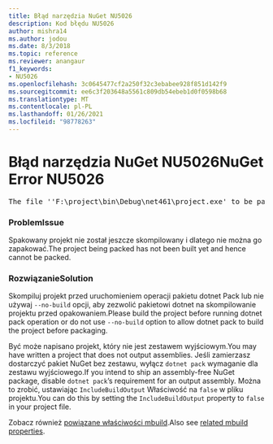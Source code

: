 ```yaml
---
title: Błąd narzędzia NuGet NU5026
description: Kod błędu NU5026
author: mishra14
ms.author: jodou
ms.date: 8/3/2018
ms.topic: reference
ms.reviewer: anangaur
f1_keywords:
- NU5026
ms.openlocfilehash: 3c0645477cf2a250f32c3ebabee928f851d142f9
ms.sourcegitcommit: ee6c3f203648a5561c809db54ebeb1d0f0598b68
ms.translationtype: MT
ms.contentlocale: pl-PL
ms.lasthandoff: 01/26/2021
ms.locfileid: "98778263"
---
```

# <a name="nuget-error-nu5026"></a><span data-ttu-id="2c13b-103">Błąd narzędzia NuGet NU5026</span><span class="sxs-lookup"><span data-stu-id="2c13b-103">NuGet Error NU5026</span></span>
<pre>The file ''F:\project\bin\Debug\net461\project.exe' to be packed was not found on disk.</pre>

### <a name="issue"></a><span data-ttu-id="2c13b-104">Problem</span><span class="sxs-lookup"><span data-stu-id="2c13b-104">Issue</span></span>

<span data-ttu-id="2c13b-105">Spakowany projekt nie został jeszcze skompilowany i dlatego nie można go zapakować.</span><span class="sxs-lookup"><span data-stu-id="2c13b-105">The project being packed has not been built yet and hence cannot be packed.</span></span>


### <a name="solution"></a><span data-ttu-id="2c13b-106">Rozwiązanie</span><span class="sxs-lookup"><span data-stu-id="2c13b-106">Solution</span></span>

<span data-ttu-id="2c13b-107">Skompiluj projekt przed uruchomieniem operacji pakietu dotnet Pack lub nie używaj `--no-build` opcji, aby zezwolić pakietowi dotnet na skompilowanie projektu przed opakowaniem.</span><span class="sxs-lookup"><span data-stu-id="2c13b-107">Please build the project before running dotnet pack operation or do not use `--no-build` option to allow dotnet pack to build the project before packaging.</span></span>

<span data-ttu-id="2c13b-108">Być może napisano projekt, który nie jest zestawem wyjściowym.</span><span class="sxs-lookup"><span data-stu-id="2c13b-108">You may have written a project that does not output assemblies.</span></span> <span data-ttu-id="2c13b-109">Jeśli zamierzasz dostarczyć pakiet NuGet bez zestawu, wyłącz `dotnet pack` wymaganie dla zestawu wyjściowego.</span><span class="sxs-lookup"><span data-stu-id="2c13b-109">If you intend to ship an assembly-free NuGet package, disable `dotnet pack`’s requirement for an output assembly.</span></span> <span data-ttu-id="2c13b-110">Można to zrobić, ustawiając `IncludeBuildOutput` Właściwość na `false` w pliku projektu.</span><span class="sxs-lookup"><span data-stu-id="2c13b-110">You can do this by setting the `IncludeBuildOutput` property to `false` in your project file.</span></span>

<span data-ttu-id="2c13b-111">Zobacz również [powiązane właściwości mbuild](../msbuild-targets.md#output-assemblies).</span><span class="sxs-lookup"><span data-stu-id="2c13b-111">Also see [related mbuild properties](../msbuild-targets.md#output-assemblies).</span></span>

